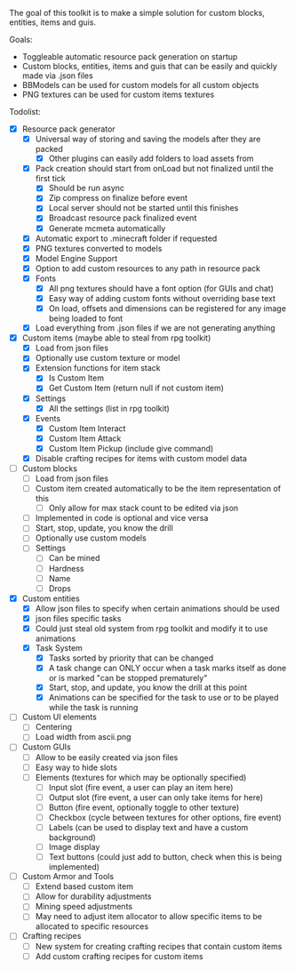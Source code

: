 The goal of this toolkit is to make a simple solution for custom blocks, entities, items and guis.

Goals:
 - Toggleable automatic resource pack generation on startup
 - Custom blocks, entities, items and guis that can be easily and quickly made via .json files
 - BBModels can be used for custom models for all custom objects
 - PNG textures can be used for custom items textures

Todolist:
- [x] Resource pack generator
  - [x] Universal way of storing and saving the models after they are packed
    - [x] Other plugins can easily add folders to load assets from
  - [x] Pack creation should start from onLoad but not finalized until the first tick
    - [x] Should be run async
    - [x] Zip compress on finalize before event
    - [x] Local server should not be started until this finishes
    - [x] Broadcast resource pack finalized event
    - [x] Generate mcmeta automatically
  - [x] Automatic export to .minecraft folder if requested
  - [x] PNG textures converted to models
  - [x] Model Engine Support
  - [x] Option to add custom resources to any path in resource pack
  - [x] Fonts
    - [x] All png textures should have a font option (for GUIs and chat)
    - [x] Easy way of adding custom fonts without overriding base text
    - [x] On load, offsets and dimensions can be registered for any image being loaded to font
  - [x] Load everything from .json files if we are not generating anything
- [x] Custom items (maybe able to steal from rpg toolkit)
  - [x] Load from json files
  - [x] Optionally use custom texture or model
  - [x] Extension functions for item stack
    - [x] Is Custom Item
    - [x] Get Custom Item (return null if not custom item)
  - [x] Settings
    - [x] All the settings (list in rpg toolkit)
  - [x] Events
    - [x] Custom Item Interact
    - [x] Custom Item Attack
    - [x] Custom Item Pickup (include give command)
  - [x] Disable crafting recipes for items with custom model data
- [ ] Custom blocks
  - [ ] Load from json files
  - [ ] Custom item created automatically to be the item representation of this
    - [ ] Only allow for max stack count to be edited via json
  - [ ] Implemented in code is optional and vice versa
  - [ ] Start, stop, update, you know the drill
  - [ ] Optionally use custom models
  - [ ] Settings
    - [ ] Can be mined
    - [ ] Hardness
    - [ ] Name
    - [ ] Drops
- [x] Custom entities
  - [x] Allow json files to specify when certain animations should be used
  - [x] json files specific tasks
  - [x] Could just steal old system from rpg toolkit and modify it to use animations
  - [x] Task System
    - [x] Tasks sorted by priority that can be changed
    - [x] A task change can ONLY occur when a task marks itself as done or is marked "can be stopped prematurely"
    - [x] Start, stop, and update, you know the drill at this point
    - [x] Animations can be specified for the task to use or to be played while the task is running
- [ ] Custom UI elements
  - [ ] Centering
  - [ ] Load width from ascii.png
- [ ] Custom GUIs
  - [ ] Allow to be easily created via json files
  - [ ] Easy way to hide slots
  - [ ] Elements (textures for which may be optionally specified)
    - [ ] Input slot (fire event, a user can play an item here)
    - [ ] Output slot (fire event, a user can only take items for here)
    - [ ] Button (fire event, optionally toggle to other texture)
    - [ ] Checkbox (cycle between textures for other options, fire event)
    - [ ] Labels (can be used to display text and have a custom background)
    - [ ] Image display
    - [ ] Text buttons (could just add to button, check when this is being implemented)
- [ ] Custom Armor and Tools
  - [ ] Extend based custom item
  - [ ] Allow for durability adjustments
  - [ ] Mining speed adjustments
  - [ ] May need to adjust item allocator to allow specific items to be allocated to specific resources
- [ ] Crafting recipes
  - [ ] New system for creating crafting recipes that contain custom items
  - [ ] Add custom crafting recipes for custom items